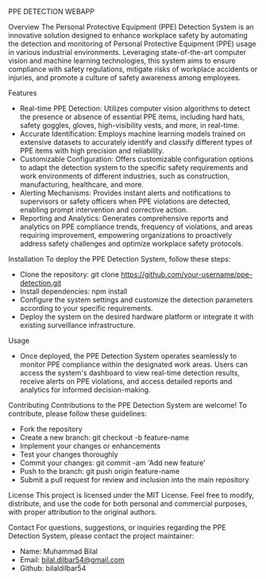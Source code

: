 PPE DETECTION WEBAPP

Overview
The Personal Protective Equipment (PPE) Detection System is an innovative solution designed to enhance workplace safety by automating the detection and monitoring of Personal Protective Equipment (PPE) usage in various industrial environments. Leveraging state-of-the-art computer vision and machine learning technologies, this system aims to ensure compliance with safety regulations, mitigate risks of workplace accidents or injuries, and promote a culture of safety awareness among employees.

Features
* Real-time PPE Detection: Utilizes computer vision algorithms to detect the presence or absence of essential PPE items, including hard hats, safety goggles, gloves, high-visibility vests, and more, in real-time.
* Accurate Identification: Employs machine learning models trained on extensive datasets to accurately identify and classify different types of PPE items with high precision and reliability.
* Customizable Configuration: Offers customizable configuration options to adapt the detection system to the specific safety requirements and work environments of different industries, such as construction, manufacturing, healthcare, and more.
* Alerting Mechanisms: Provides instant alerts and notifications to supervisors or safety officers when PPE violations are detected, enabling prompt intervention and corrective action.
* Reporting and Analytics: Generates comprehensive reports and analytics on PPE compliance trends, frequency of violations, and areas requiring improvement, empowering organizations to proactively address safety challenges and optimize workplace safety protocols.

Installation
To deploy the PPE Detection System, follow these steps:
* Clone the repository: git clone https://github.com/your-username/ppe-detection.git
* Install dependencies: npm install
* Configure the system settings and customize the detection parameters according to your specific requirements.
* Deploy the system on the desired hardware platform or integrate it with existing surveillance infrastructure.

Usage
* Once deployed, the PPE Detection System operates seamlessly to monitor PPE compliance within the designated work areas. Users can access the system's dashboard to view real-time detection results, receive alerts on PPE violations, and access detailed reports and analytics for informed decision-making.

Contributing
Contributions to the PPE Detection System are welcome! To contribute, please follow these guidelines:

* Fork the repository
* Create a new branch: git checkout -b feature-name
* Implement your changes or enhancements
* Test your changes thoroughly
* Commit your changes: git commit -am 'Add new feature'
* Push to the branch: git push origin feature-name
* Submit a pull request for review and inclusion into the main repository

License
This project is licensed under the MIT License. Feel free to modify, distribute, and use the code for both personal and commercial purposes, with proper attribution to the original authors.

Contact
For questions, suggestions, or inquiries regarding the PPE Detection System, please contact the project maintainer:

* Name: Muhammad Bilal
* Email: bilal.dilbar54@gmail.com
* Github: bilaldilbar54
